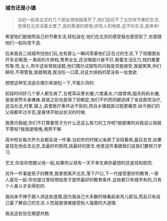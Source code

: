 ### 城市还是小镇
> 当初一起来北京的几个朋友很快就离开了,他们适应不了北京快节奏的生活,觉得在北京活着太累了.高的离谱的房租;挤死人的地铁.这不叫生活,是奔命!

希望他们能按照自己的节奏生活,轻松自在.他们在北京的感受我也感受到了,也曾随他们一起叫苦不迭.

后来我去二线城市找他们玩,也有那么一瞬间羡慕他们正在过的生活,下了班跟朋友开车去喝酒,一条街的大排档,男男女女,还没喝就兴奋不已.聊着生活压力,钱的重要性等,性,女人,吹牛这些常规话题,他们偶尔试探性的问我是否能接受,我就笑笑,你们聊呗,不用管我,我就喝酒,我没吃一口菜,对这大排档的菜没有一丝食欲.

想想这种生活适合偶尔来放松一下,不能久待的.

前段时间好几个家人都生病了,五佬耳朵里长瘤;六佬鼻炎;六娘胃病;姐夫妈妈长瘤;爸爸突然半身瘫痪.我爸之前也是得了抑郁症,他们不约而同都选择了省会医院治疗,这没办法,村里,镇上,县里医疗条件达不到的,而且乡镇就医过程更痛苦.如今我们的父母都年过半百,是身体开始出状况的时候.

我曾问我姐,你们不打算要孩子为什么还这么努力的工作呢?她鄙夷的对我说父母就不管啦?我很是惭愧,境界不够.

高中校长每次开大会都会说一件事:当初穷的时候父亲病了没钱看病,最后去世,如果是现在他会去北京,去最好的医院,找最好的医生.他拿这件事跟我们说我们要努力学习.

艺文,你说你想跟父母一起,如果你父母有一天不幸生病你最想的还是钱和医院.

另外一件事是孩子的教育,我曾想离开北京,落下户口,下一代接受更好的教育,一家人是在一起.你也提过曾经想给孩子提供最好的教育条件.这些都只有城市有的,只有个人奋斗才会得到的.

我向来不惮于跟人讲这些道理,因为我自己大多数时候看起来吊儿郎当,而且只有自己最了解自己的生活.人性就是很难接受别人强塞的大道理.

我说这些旨在期望共勉.

